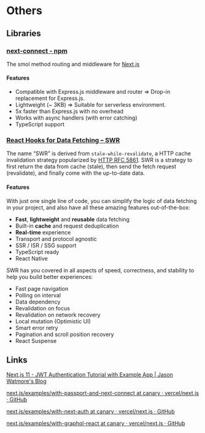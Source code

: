 # Others

## Libraries

### [next-connect - npm](https://www.npmjs.com/package/next-connect)

The smol method routing and middleware for [Next.js](https://nextjs.org/)

#### Features

- Compatible with Express.js middleware and router => Drop-in replacement for Express.js.
- Lightweight (~ 3KB) => Suitable for serverless environment.
- 5x faster than Express.js with no overhead
- Works with async handlers (with error catching)
- TypeScript support

### [React Hooks for Data Fetching – SWR](https://swr.vercel.app/)

The name “SWR” is derived from `stale-while-revalidate`, a HTTP cache invalidation strategy popularized by [HTTP RFC 5861](https://tools.ietf.org/html/rfc5861). SWR is a strategy to first return the data from cache (stale), then send the fetch request (revalidate), and finally come with the up-to-date data.

#### Features

With just one single line of code, you can simplify the logic of data fetching in your project, and also have all these amazing features out-of-the-box:

- **Fast**, **lightweight** and **reusable** data fetching
- Built-in **cache** and request deduplication
- **Real-time** experience
- Transport and protocol agnostic
- SSR / ISR / SSG support
- TypeScript ready
- React Native

SWR has you covered in all aspects of speed, correctness, and stability to help you build better experiences:

- Fast page navigation
- Polling on interval
- Data dependency
- Revalidation on focus
- Revalidation on network recovery
- Local mutation (Optimistic UI)
- Smart error retry
- Pagination and scroll position recovery
- React Suspense

## Links

[Next.js 11 - JWT Authentication Tutorial with Example App | Jason Watmore's Blog](https://jasonwatmore.com/post/2021/08/04/next-js-11-jwt-authentication-tutorial-with-example-app)

[next.js/examples/with-passport-and-next-connect at canary · vercel/next.js · GitHub](https://github.com/vercel/next.js/tree/canary/examples/with-passport-and-next-connect)

[next.js/examples/with-next-auth at canary · vercel/next.js · GitHub](https://github.com/vercel/next.js/tree/canary/examples/with-next-auth)

[next.js/examples/with-graphql-react at canary · vercel/next.js · GitHub](https://github.com/vercel/next.js/tree/canary/examples/with-graphql-react)
